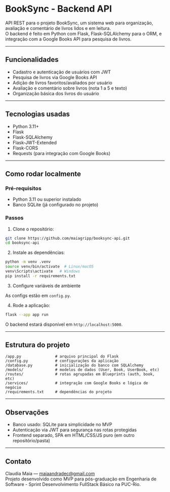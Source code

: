 # BookSync - Backend API

API REST para o projeto BookSync, um sistema web para organização, avaliação e comentário de livros lidos e em leitura.  
O backend é feito em Python com Flask, Flask-SQLAlchemy para o ORM, e integração com a Google Books API para pesquisa de livros.

---

## Funcionalidades

- Cadastro e autenticação de usuários com JWT
- Pesquisa de livros via Google Books API
- Adição de livros favoritos/avaliados por usuário
- Avaliação e comentário sobre livros (nota 1 a 5 e texto)
- Organização básica dos livros do usuário

---

## Tecnologias usadas

- Python 3.11+
- Flask
- Flask-SQLAlchemy
- Flask-JWT-Extended
- Flask-CORS
- Requests (para integração com Google Books)

---

## Como rodar localmente

### Pré-requisitos

- Python 3.11 ou superior instalado
- Banco SQLite (já configurado no projeto)

### Passos

1. Clone o repositório:

```bash
git clone https://github.com/maiagripp/booksync-api.git
cd booksync-api
```

2. Instale as dependências:

```bash
python -m venv .venv
source venv/bin/activate  # Linux/macOS
venv\Scripts\activate   # Windows
pip install -r requirements.txt
```

3. Configure variáveis de ambiente

As configs estão em `config.py`.

4. Rode a aplicação:

```bash
flask --app app run
```

O backend estará disponível em `http://localhost:5000`.

---

## Estrutura do projeto

```
/app.py               # arquivo principal do Flask
/config.py            # configurações da aplicação
/database.py          # inicialização do banco com SQLAlchemy
/models/              # modelos de dados (User, Book, UserBook, etc)
/routes/              # rotas agrupadas em Blueprints (auth, book, etc)
/services/            # integração com Google Books e lógica de negócio
/requirements.txt     # dependências do projeto
```

---

## Observações

- Banco usado: SQLite para simplicidade no MVP  
- Autenticação via JWT para segurança nas rotas protegidas  
- Frontend separado, SPA em HTML/CSS/JS puro (em outro repositório/pasta)  

---

## Contato

Claudia Maia — maiaandradec@gmail.com  
Projeto desenvolvido como MVP para pós-graduação em Engenharia de Software - Sprint Desenvolvimento FullStack Básico na PUC-Rio.